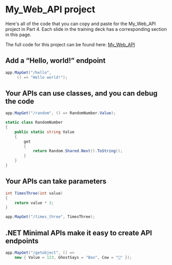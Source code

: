 # My_Web_API project

Here's all of the code that you can copy and paste for the My_Web_API project in Part 4. Each slide in the training deck has a corresponding section in this page.

The full code for this project can be found here: [My_Web_API](https://github.com/andrewstellman/blazor-training/tree/main/Code/My_Web_API)

## Add a “Hello, world!” endpoint

```c#
app.MapGet("/hello",
     () => "Hello world!");
```

## Your APIs can use classes, and you can debug the code

```c#
app.MapGet("/random", () => RandomNumber.Value);
```

```c#
static class RandomNumber
{
    public static string Value
    {
        get
        {
            return Random.Shared.Next().ToString();
        }
    }
}
```

## Your APIs can take parameters

```c#
int TimesThree(int value)
{
    return value * 3;
}

app.MapGet("/times_three", TimesThree);
```

## .NET Minimal APIs make it easy to create API endpoints

```c#
app.MapGet("/getobject", () =>
    new { Value = 123, GhostSays = "Boo", Cow = "🐄" });
```
